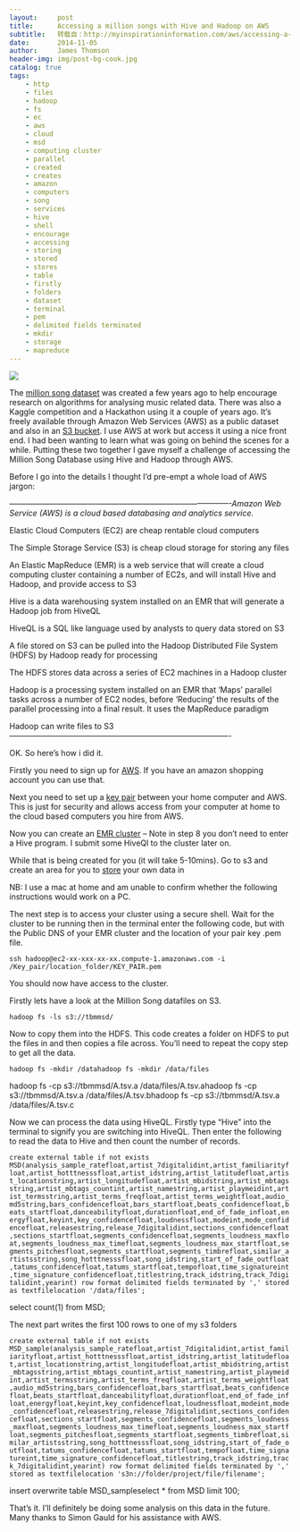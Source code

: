 ```yaml
---
layout:     post
title:      Accessing a million songs with Hive and Hadoop on AWS
subtitle:   转载自：http://myinspirationinformation.com/aws/accessing-a-million-songs-with-hive-and-hadoop-on-aws/
date:       2014-11-05
author:     James Thomson
header-img: img/post-bg-cook.jpg
catalog: true
tags:
    - http
    - files
    - hadoop
    - fs
    - ec
    - aws
    - cloud
    - msd
    - computing cluster
    - parallel
    - created
    - creates
    - amazon
    - computers
    - song
    - services
    - hive
    - shell
    - encourage
    - accessing
    - storing
    - stored
    - stores
    - table
    - firstly
    - folders
    - dataset
    - terminal
    - pem
    - delimited fields terminated
    - mkdir
    - storage
    - mapreduce
---
```


[![](http://myinspirationinformation.com/wp-content/uploads/2014/11/aws-cloud.jpg)
](http://wp.me/p4TDfE-2n)

The [million song dataset](http://labrosa.ee.columbia.edu/millionsong) was created a few years ago to help encourage research on algorithms for analysing music related data. There was also a Kaggle competition and a Hackathon using it a couple of years ago. It’s freely available through Amazon Web Services (AWS) as a public dataset and also in an [S3 bucket](http://labrosa.ee.columbia.edu/millionsong/blog/11-6-22-msd-hackreduce-boston-s3-bucket). I use AWS at work but access it using a nice front end. I had been wanting to learn what was going on behind the scenes for a while. Putting these two together I gave myself a challenge of accessing the Million Song Database using Hive and Hadoop through AWS.



Before I go into the details I thought I’d pre-empt a whole load of AWS jargon:

*————————————————————————————-Amazon Web Service (AWS) is a cloud based databasing and analytics service.*

Elastic Cloud Computers (EC2) are cheap rentable cloud computers

The Simple Storage Service (S3) is cheap cloud storage for storing any files

An Elastic MapReduce (EMR) is a web service that will create a cloud computing cluster containing a number of EC2s, and will install Hive and Hadoop, and provide access to S3

Hive is a data warehousing system installed on an EMR that will generate a Hadoop job from HiveQL

HiveQL is a SQL like language used by analysts to query data stored on S3

A file stored on S3 can be pulled into the Hadoop Distributed File System (HDFS) by Hadoop ready for processing

The HDFS stores data across a series of EC2 machines in a Hadoop cluster

Hadoop is a processing system installed on an EMR that ‘Maps’ parallel tasks across a number of EC2 nodes, before ‘Reducing’ the results of the parallel processing into a final result. It uses the MapReduce paradigm

Hadoop can write files to S3————————————————————————————-

OK. So here’s how i did it. 

Firstly you need to sign up for [AWS](http://aws.amazon.com/). If you have an amazon shopping account you can use that.

Next you need to set up a [key pair](http://docs.aws.amazon.com/AWSEC2/latest/UserGuide/ec2-key-pairs.html#having-ec2-create-your-key-pair) between your home computer and AWS. This is just for security and allows access from your computer at home to the cloud based computers you hire from AWS.

Now you can create an [EMR cluster](http://docs.aws.amazon.com/ElasticMapReduce/latest/DeveloperGuide/CLI_CreatingaJobFlowUsingHive.html) – Note in step 8 you don’t need to enter a Hive program. I submit some HiveQl to the cluster later on.

While that is being created for you (it will take 5-10mins). Go to s3 and create an area for you to [store](http://docs.aws.amazon.com/AmazonS3/latest/gsg/CreatingABucket.html) your own data in

NB: I use a mac at home and am unable to confirm whether the following instructions would work on a PC.

The next step is to access your cluster using a secure shell. Wait for the cluster to be running then in the terminal enter the following code, but with the Public DNS of your EMR cluster and the location of your pair key .pem file.

`ssh hadoop@ec2-xx-xxx-xx-xx.compute-1.amazonaws.com -i /Key_pair/location_folder/KEY_PAIR.pem`

You should now have access to the cluster.

Firstly lets have a look at the Million Song datafiles on S3.

`hadoop fs -ls s3://tbmmsd/`

Now to copy them into the HDFS. This code creates a folder on HDFS to put the files in and then copies a file across. You’ll need to repeat the copy step to get all the data.

`hadoop fs -mkdir /datahadoop fs -mkdir /data/files`

hadoop fs -cp s3://tbmmsd/A.tsv.a /data/files/A.tsv.ahadoop fs -cp s3://tbmmsd/A.tsv.a /data/files/A.tsv.bhadoop fs -cp s3://tbmmsd/A.tsv.a /data/files/A.tsv.c

Now we can process the data using HiveQL. Firstly type “Hive” into the terminal to signify you are switching into HiveQL. Then enter the following to read the data to Hive and then count the number of records.

`create external table if not exists MSD(analysis_sample_ratefloat,artist_7digitalidint,artist_familiarityfloat,artist_hotttnesssfloat,artist_idstring,artist_latitudefloat,artist_locationstring,artist_longitudefloat,artist_mbidstring,artist_mbtagsstring,artist_mbtags_countint,artist_namestring,artist_playmeidint,artist_termsstring,artist_terms_freqfloat,artist_terms_weightfloat,audio_md5string,bars_confidencefloat,bars_startfloat,beats_confidencefloat,beats_startfloat,danceabilityfloat,durationfloat,end_of_fade_infloat,energyfloat,keyint,key_confidencefloat,loudnessfloat,modeint,mode_confidencefloat,releasestring,release_7digitalidint,sections_confidencefloat,sections_startfloat,segments_confidencefloat,segments_loudness_maxfloat,segments_loudness_max_timefloat,segments_loudness_max_startfloat,segments_pitchesfloat,segments_startfloat,segments_timbrefloat,similar_artistsstring,song_hotttnesssfloat,song_idstring,start_of_fade_outfloat,tatums_confidencefloat,tatums_startfloat,tempofloat,time_signatureint,time_signature_confidencefloat,titlestring,track_idstring,track_7digitalidint,yearint) row format delimited fields terminated by ',' stored as textfilelocation '/data/files';`

select count(1) from MSD;

The next part writes the first 100 rows to one of my s3 folders

`create external table if not exists MSD_sample(analysis_sample_ratefloat,artist_7digitalidint,artist_familiarityfloat,artist_hotttnesssfloat,artist_idstring,artist_latitudefloat,artist_locationstring,artist_longitudefloat,artist_mbidstring,artist_mbtagsstring,artist_mbtags_countint,artist_namestring,artist_playmeidint,artist_termsstring,artist_terms_freqfloat,artist_terms_weightfloat,audio_md5string,bars_confidencefloat,bars_startfloat,beats_confidencefloat,beats_startfloat,danceabilityfloat,durationfloat,end_of_fade_infloat,energyfloat,keyint,key_confidencefloat,loudnessfloat,modeint,mode_confidencefloat,releasestring,release_7digitalidint,sections_confidencefloat,sections_startfloat,segments_confidencefloat,segments_loudness_maxfloat,segments_loudness_max_timefloat,segments_loudness_max_startfloat,segments_pitchesfloat,segments_startfloat,segments_timbrefloat,similar_artistsstring,song_hotttnesssfloat,song_idstring,start_of_fade_outfloat,tatums_confidencefloat,tatums_startfloat,tempofloat,time_signatureint,time_signature_confidencefloat,titlestring,track_idstring,track_7digitalidint,yearint) row format delimited fields terminated by ',' stored as textfilelocation 's3n://folder/project/file/filename';`

insert overwrite table MSD_sampleselect * from MSD limit 100;

That’s it. I’ll definitely be doing some analysis on this data in the future. Many thanks to Simon Gauld for his assistance with AWS.
